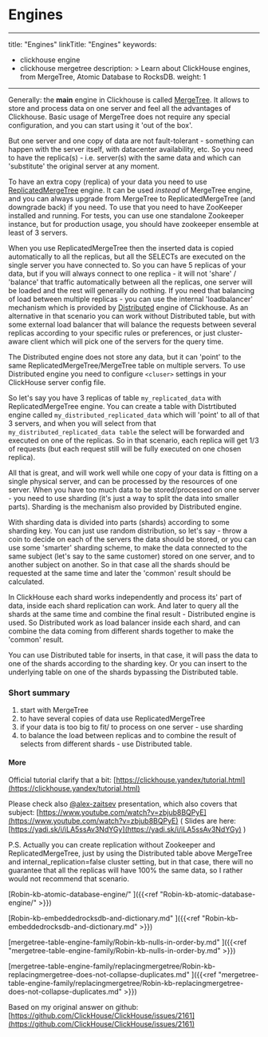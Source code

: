 # Engines
---
title: "Engines"
linkTitle: "Engines"
keywords:
- clickhouse engine
- clickhouse mergetree
description: >
    Learn about ClickHouse engines, from MergeTree, Atomic Database to RocksDB.
weight: 1
---
Generally: the **main** engine in Clickhouse is called [MergeTree](https://clickhouse.yandex/docs/en/table_engines/mergetree/). It allows to store and process data on one server and feel all the advantages of Clickhouse. Basic usage of MergeTree does not require any special configuration, and you can start using it 'out of the box'.

But one server and one copy of data are not fault-tolerant - something can happen with the server itself, with datacenter availability, etc. So you need to have the replica(s) - i.e. server(s) with the same data and which can 'substitute' the original server at any moment.

To have an extra copy (replica) of your data you need to use [ReplicatedMergeTree](https://clickhouse.yandex/docs/en/table_engines/replication/) engine. It can be used _instead_ of MergeTree engine, and you can always upgrade from MergeTree to ReplicatedMergeTree (and downgrade back) if you need. To use that you need to have ZooKeeper installed and running. For tests, you can use one standalone Zookeeper instance, but for production usage, you should have zookeeper ensemble at least of 3 servers.

When you use ReplicatedMergeTree then the inserted data is copied automatically to all the replicas, but all the SELECTs are executed on the single server you have connected to. So you can have 5 replicas of your data, but if you will always connect to one replica - it will not 'share' / 'balance' that traffic automatically between all the replicas, one server will be loaded and the rest will generally do nothing. If you need that balancing of load between multiple replicas - you can use the internal 'loadbalancer' mechanism which is provided by [Distributed](https://clickhouse.yandex/docs/en/table_engines/distributed/) engine of Clickhouse. As an alternative in that scenario you can work without Distributed table, but with some external load balancer that will balance the requests between several replicas according to your specific rules or preferences, or just cluster-aware client which will pick one of the servers for the query time.

The Distributed engine does not store any data, but it can 'point' to the same ReplicatedMergeTree/MergeTree table on multiple servers. To use Distributed engine you need to configure `<cluser>` settings in your ClickHouse server config file.

So let's say you have 3 replicas of table `my_replicated_data` with ReplicatedMergeTree engine. You can create a table with Distrtibuted engine called `my_distributed_replicated_data` which will 'point' to all of that 3 servers, and when you will select from that `my_distributed_replicated_data table` the select will be forwarded and executed on one of the replicas. So in that scenario, each replica will get 1/3 of requests (but each request still will be fully executed on one chosen replica).

All that is great, and will work well while one copy of your data is fitting on a single physical server, and can be processed by the resources of one server. When you have too much data to be stored/processed on one server - you need to use sharding (it's just a way to split the data into smaller parts). Sharding is the mechanism also provided by Distributed engine.

With sharding data is divided into parts (shards) according to some sharding key. You can just use random distribution, so let's say - throw a coin to decide on each of the servers the data should be stored, or you can use some 'smarter' sharding scheme, to make the data connected to the same subject (let's say to the same customer) stored on one server, and to another subject on another. So in that case all the shards should be requested at the same time and later the 'common' result should be calculated.

In ClickHouse each shard works independently and process its' part of data, inside each shard replication can work. And later to query all the shards at the same time and combine the final result - Distributed engine is used. So Distributed work as load balancer inside each shard, and can combine the data coming from different shards together to make the 'common' result.

You can use Distributed table for inserts, in that case, it will pass the data to one of the shards according to the sharding key. Or you can insert to the underlying table on one of the shards bypassing the Distributed table.

### Short summary

1. start with MergeTree
2. to have several copies of data use ReplicatedMergeTree
3. if your data is too big to fit/ to process on one server - use sharding
4. to balance the load between replicas and to combine the result of selects from different shards - use Distributed table.

#### More

Official tutorial clarify that a bit: [https://clickhouse.yandex/tutorial.html](https://clickhouse.yandex/tutorial.html)

Please check also [@alex-zaitsev](https://github.com/alex-zaitsev) presentation, which also covers that subject: [https://www.youtube.com/watch?v=zbjub8BQPyE](https://www.youtube.com/watch?v=zbjub8BQPyE)
 ( Slides are here: [https://yadi.sk/i/iLA5ssAv3NdYGy](https://yadi.sk/i/iLA5ssAv3NdYGy) )

P.S. Actually you can create replication without Zookeeper and ReplicatedMergeTree, just by using the Distributed table above MergeTree and internal_replication=false cluster setting, but in that case, there will no guarantee that all the replicas will have 100% the same data, so I rather would not recommend that scenario.

[Robin-kb-atomic-database-engine/" ]({{<ref "Robin-kb-atomic-database-engine/" >}})

[Robin-kb-embeddedrocksdb-and-dictionary.md" ]({{<ref "Robin-kb-embeddedrocksdb-and-dictionary.md" >}})

[mergetree-table-engine-family/Robin-kb-nulls-in-order-by.md" ]({{<ref "mergetree-table-engine-family/Robin-kb-nulls-in-order-by.md" >}})

[mergetree-table-engine-family/replacingmergetree/Robin-kb-replacingmergetree-does-not-collapse-duplicates.md" ]({{<ref "mergetree-table-engine-family/replacingmergetree/Robin-kb-replacingmergetree-does-not-collapse-duplicates.md" >}})

Based on my original answer on github: [https://github.com/ClickHouse/ClickHouse/issues/2161](https://github.com/ClickHouse/ClickHouse/issues/2161)
